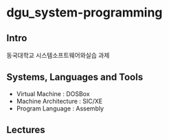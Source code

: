 # dgu_system-programming

## Intro 

동국대학교 시스템소프트웨어와실습 과제

## Systems, Languages and Tools

- Virtual Machine : DOSBox
- Machine Architecture : SIC/XE
- Program Language : Assembly

## Lectures
